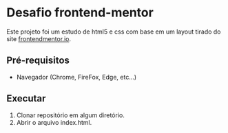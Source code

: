 # Desafio frontend-mentor

Este projeto foi um estudo de html5 e css com base em um layout tirado do site [frontendmentor.io](https://www.frontendmentor.io/challenges/social-proof-section-6e0qTv_bA).

## Pré-requisitos

- Navegador (Chrome, FireFox, Edge, etc...)

## Executar

1. Clonar repositório em algum diretório.
2. Abrir o arquivo index.html.